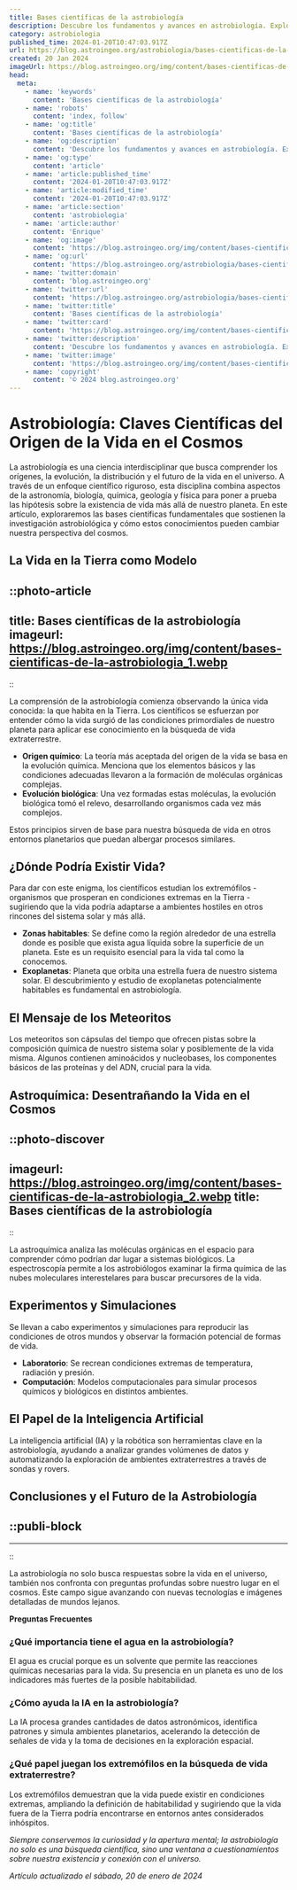 ```yaml
---
title: Bases científicas de la astrobiología
description: Descubre los fundamentos y avances en astrobiología. Explora cómo la ciencia busca vida en el cosmos. Conocimiento profundo del universo biológico.
category: astrobiologia
published_time: 2024-01-20T10:47:03.917Z
url: https://blog.astroingeo.org/astrobiologia/bases-cientificas-de-la-astrobiologia
created: 20 Jan 2024
imageUrl: https://blog.astroingeo.org/img/content/bases-cientificas-de-la-astrobiologia_1.webp
head:
  meta:
    - name: 'keywords'
      content: 'Bases científicas de la astrobiología'
    - name: 'robots'
      content: 'index, follow'
    - name: 'og:title'
      content: 'Bases científicas de la astrobiología'
    - name: 'og:description'
      content: 'Descubre los fundamentos y avances en astrobiología. Explora cómo la ciencia busca vida en el cosmos. Conocimiento profundo del universo biológico.'
    - name: 'og:type'
      content: 'article'
    - name: 'article:published_time'
      content: '2024-01-20T10:47:03.917Z'
    - name: 'article:modified_time'
      content: '2024-01-20T10:47:03.917Z'
    - name: 'article:section'
      content: 'astrobiologia'
    - name: 'article:author'
      content: 'Enrique'
    - name: 'og:image'
      content: 'https://blog.astroingeo.org/img/content/bases-cientificas-de-la-astrobiologia_1.webp'
    - name: 'og:url'
      content: 'https://blog.astroingeo.org/astrobiologia/bases-cientificas-de-la-astrobiologia'
    - name: 'twitter:domain'
      content: 'blog.astroingeo.org'
    - name: 'twitter:url'
      content: 'https://blog.astroingeo.org/astrobiologia/bases-cientificas-de-la-astrobiologia'
    - name: 'twitter:title'
      content: 'Bases científicas de la astrobiología'
    - name: 'twitter:card'
      content: 'https://blog.astroingeo.org/img/content/bases-cientificas-de-la-astrobiologia_1.webp'
    - name: 'twitter:description'
      content: 'Descubre los fundamentos y avances en astrobiología. Explora cómo la ciencia busca vida en el cosmos. Conocimiento profundo del universo biológico.'
    - name: 'twitter:image'
      content: 'https://blog.astroingeo.org/img/content/bases-cientificas-de-la-astrobiologia_1.webp'
    - name: 'copyright'
      content: '© 2024 blog.astroingeo.org'
---
```

# Astrobiología: Claves Científicas del Origen de la Vida en el Cosmos

La astrobiología es una ciencia interdisciplinar que busca comprender los orígenes, la evolución, la distribución y el futuro de la vida en el universo. A través de un enfoque científico riguroso, esta disciplina combina aspectos de la astronomía, biología, química, geología y física para poner a prueba las hipótesis sobre la existencia de vida más allá de nuestro planeta. En este artículo, exploraremos las bases científicas fundamentales que sostienen la investigación astrobiológica y cómo estos conocimientos pueden cambiar nuestra perspectiva del cosmos.

## La Vida en la Tierra como Modelo


::photo-article
---
title: Bases científicas de la astrobiología
imageurl: https://blog.astroingeo.org/img/content/bases-cientificas-de-la-astrobiologia_1.webp
---
::



La comprensión de la astrobiología comienza observando la única vida conocida: la que habita en la Tierra. Los científicos se esfuerzan por entender cómo la vida surgió de las condiciones primordiales de nuestro planeta para aplicar ese conocimiento en la búsqueda de vida extraterrestre.

- **Origen químico**: La teoría más aceptada del origen de la vida se basa en la evolución química. Menciona que los elementos básicos y las condiciones adecuadas llevaron a la formación de moléculas orgánicas complejas. 
- **Evolución biológica**: Una vez formadas estas moléculas, la evolución biológica tomó el relevo, desarrollando organismos cada vez más complejos. 

Estos principios sirven de base para nuestra búsqueda de vida en otros entornos planetarios que puedan albergar procesos similares. 

## ¿Dónde Podría Existir Vida?

Para dar con este enigma, los científicos estudian los extremófilos - organismos que prosperan en condiciones extremas en la Tierra - sugiriendo que la vida podría adaptarse a ambientes hostiles en otros rincones del sistema solar y más allá.

- **Zonas habitables**: Se define como la región alrededor de una estrella donde es posible que exista agua líquida sobre la superficie de un planeta. Este es un requisito esencial para la vida tal como la conocemos.
- **Exoplanetas**: Planeta que orbita una estrella fuera de nuestro sistema solar. El descubrimiento y estudio de exoplanetas potencialmente habitables es fundamental en astrobiología.

## El Mensaje de los Meteoritos

Los meteoritos son cápsulas del tiempo que ofrecen pistas sobre la composición química de nuestro sistema solar y posiblemente de la vida misma. Algunos contienen aminoácidos y nucleobases, los componentes básicos de las proteínas y del ADN, crucial para la vida.

## Astroquímica: Desentrañando la Vida en el Cosmos


::photo-discover
---
imageurl: https://blog.astroingeo.org/img/content/bases-cientificas-de-la-astrobiologia_2.webp
title: Bases científicas de la astrobiología
---
::



La astroquímica analiza las moléculas orgánicas en el espacio para comprender cómo podrían dar lugar a sistemas biológicos. La espectroscopía permite a los astrobiólogos examinar la firma química de las nubes moleculares interestelares para buscar precursores de la vida.

## Experimentos y Simulaciones

Se llevan a cabo experimentos y simulaciones para reproducir las condiciones de otros mundos y observar la formación potencial de formas de vida.

- **Laboratorio**: Se recrean condiciones extremas de temperatura, radiación y presión.
- **Computación**: Modelos computacionales para simular procesos químicos y biológicos en distintos ambientes.

## El Papel de la Inteligencia Artificial

La inteligencia artificial (IA) y la robótica son herramientas clave en la astrobiología, ayudando a analizar grandes volúmenes de datos y automatizando la exploración de ambientes extraterrestres a través de sondas y rovers.

## Conclusiones y el Futuro de la Astrobiología


  ::publi-block
  ---
  ---
  ::
  
  

La astrobiología no solo busca respuestas sobre la vida en el universo, también nos confronta con preguntas profundas sobre nuestro lugar en el cosmos. Este campo sigue avanzando con nuevas tecnologías e imágenes detalladas de mundos lejanos. 

**Preguntas Frecuentes**

### ¿Qué importancia tiene el agua en la astrobiología?

El agua es crucial porque es un solvente que permite las reacciones químicas necesarias para la vida. Su presencia en un planeta es uno de los indicadores más fuertes de la posible habitabilidad.

### ¿Cómo ayuda la IA en la astrobiología?

La IA procesa grandes cantidades de datos astronómicos, identifica patrones y simula ambientes planetarios, acelerando la detección de señales de vida y la toma de decisiones en la exploración espacial.

### ¿Qué papel juegan los extremófilos en la búsqueda de vida extraterrestre?

Los extremófilos demuestran que la vida puede existir en condiciones extremas, ampliando la definición de habitabilidad y sugiriendo que la vida fuera de la Tierra podría encontrarse en entornos antes considerados inhóspitos.

*Siempre conservemos la curiosidad y la apertura mental; la astrobiología no solo es una búsqueda científica, sino una ventana a cuestionamientos sobre nuestra existencia y conexión con el universo.*

_Artículo actualizado el sábado, 20 de enero de 2024_